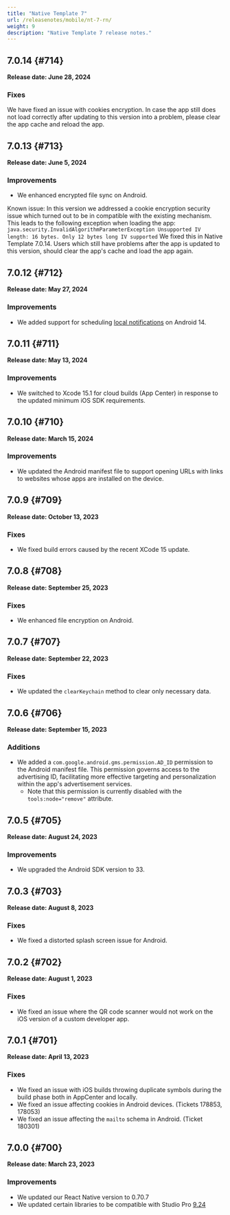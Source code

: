 ```yaml
---
title: "Native Template 7"
url: /releasenotes/mobile/nt-7-rn/
weight: 9
description: "Native Template 7 release notes."
---
```


## 7.0.14 {#714}

**Release date: June 28, 2024**

### Fixes
We have fixed an issue with cookies encryption. In case the app still does not load correctly after updating to this version into a problem, please clear the app cache and reload the app.

## 7.0.13 {#713}

**Release date: June 5, 2024**

### Improvements

* We enhanced encrypted file sync on Android.

Known issue: In this version we addressed a cookie encryption security issue which turned out to be in compatible with the existing mechanism.
This leads to the following exception when loading the app:
`java.security.InvalidAlgorithmParameterException
Unsupported IV length: 16 bytes. Only 12 bytes long IV supported`
We fixed this in Native Template 7.0.14. Users which still have problems after the app is updated to this version, should clear the app's cache and load the app again.

## 7.0.12 {#712}

**Release date: May 27, 2024**

### Improvements

* We added support for scheduling [local notifications](/refguide/mobile/using-mobile-capabilities/local-notifications/) on Android 14.

## 7.0.11 {#711}

**Release date: May 13, 2024**

### Improvements

* We switched to Xcode 15.1 for cloud builds (App Center) in response to the updated minimum iOS SDK requirements.

## 7.0.10 {#710}

**Release date: March 15, 2024**

### Improvements

* We updated the Android manifest file to support opening URLs with links to websites whose apps are installed on the device.

## 7.0.9 {#709}

**Release date: October 13, 2023**

### Fixes

* We fixed build errors caused by the recent XCode 15 update.

## 7.0.8 {#708}

**Release date: September 25, 2023**

### Fixes

* We enhanced file encryption on Android.

## 7.0.7 {#707}

**Release date: September 22, 2023**

### Fixes

* We updated the `clearKeychain` method to clear only necessary data.

## 7.0.6 {#706}

**Release date: September 15, 2023**

### Additions

* We added a `com.google.android.gms.permission.AD_ID` permission to the Android manifest file. This permission governs access to the advertising ID, facilitating more effective targeting and personalization within the app's advertisement services.
    * Note that this permission is currently disabled with the `tools:node="remove"` attribute.

## 7.0.5 {#705}

**Release date: August 24, 2023**

### Improvements

* We upgraded the Android SDK version to 33.

## 7.0.3 {#703}

**Release date: August 8, 2023**

### Fixes

* We fixed a distorted splash screen issue for Android.

## 7.0.2 {#702}

**Release date: August 1, 2023**

### Fixes

* We fixed an issue where the QR code scanner would not work on the iOS version of a custom developer app.

## 7.0.1 {#701}

**Release date: April 13, 2023**

### Fixes

* We fixed an issue with iOS builds throwing duplicate symbols during the build phase both in AppCenter and locally.
* We fixed an issue affecting cookies in Android devices. (Tickets 178853, 178053)
* We fixed an issue affecting the `mailto` schema in Android. (Ticket 180301)

## 7.0.0 {#700}

**Release date: March 23, 2023**

### Improvements

* We updated our React Native version to 0.70.7
* We updated certain libraries to be compatible with Studio Pro [9.24](/releasenotes/studio-pro/9.24/)
